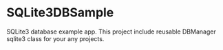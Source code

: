 SQLite3DBSample
===============

SQLite3 database example app. This project include reusable DBManager sqlite3 class for your any projects.
